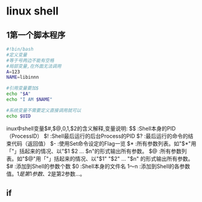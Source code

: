 # linux shell

## 1第一个脚本程序

```bash
#!bin/bash
#定义变量
#等于号两边不能有空格
#局部变量,在外面无法调用
A=123
NAME=libinnn

#引用变量要加$
echo "$A"
echo "I AM $NAME"

#系统变量不需要定义直接调用就可以
echo $UID


```

inux中shell变量$#,$@,$0,$1,$2的含义解释,变量说明: 
$$ :Shell本身的PID（ProcessID） 
$!  :Shell最后运行的后台Process的PID 
$?  :最后运行的命令的结束代码（返回值） 
$-  :使用Set命令设定的Flag一览 
$*  :所有参数列表。如"$*"用「"」括起来的情况、以"$1 $2 … $n"的形式输出所有参数。 
$@ :所有参数列表。如"$@"用「"」括起来的情况、以"$1" "$2" … "$n" 的形式输出所有参数。 
$#  :添加到Shell的参数个数 
$0  :Shell本身的文件名 
$1～$n :添加到Shell的各参数值。$1是第1参数、$2是第2参数…。 

## if

